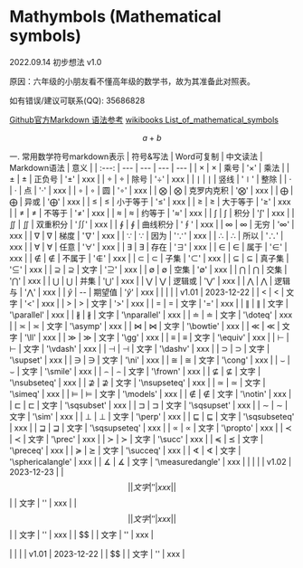 # Mathymbols (Mathematical symbols)

2022.09.14 初步想法 v1.0

原因：六年级的小朋友看不懂高年级的数学书，故为其准备此对照表。

如有错误/建议可联系(QQ): 35686828

[Github官方Markdown 语法参考](https://docs.github.com/zh/get-started/writing-on-github/working-with-advanced-formatting/organizing-information-with-tables)
[wikibooks List_of_mathematical_symbols](https://en.wikibooks.org/wiki/LaTeX/Mathematics#List_of_mathematical_symbols)


$$
a+b
$$

⼀. 常⽤数学符号markdown表⽰
| 符号&写法 | Word可复制 | 中文读法 | Markdown语法 | 意义 |
| :---: | --- | --- | --- | --- |
| $\times$ | × | 乘号 | '$\times$' | 乘法 | 
| $\pm$  | ± | 正负号  | '$\pm$' | xxx | 
| $\div$ | ÷ | 除号 | '$\div$' | xxx |
| $\mid$ | ∣ | 竖线 | '$\mid$' | 整除 |
| $\cdot$ | ⋅ | 点 | '$\cdot$' | xxx |
| $\circ$ | ∘ | 圆 | '$\circ$' | xxx |
| $\bigotimes$ | ⨂ | 克罗内克积 | '$\bigotimes$' | xxx |
| $\bigoplus$ | ⨁ | 异或 | '$\bigoplus$' | xxx |
| $\leq$ | ≤ | ⼩于等于 | '$\leq$' | xxx |
| $\geq$ | ≥ | ⼤于等于 | '$\geq$' | xxx |
| $\neq$ | ≠ | 不等于 | '$\neq$' | xxx |
| $\approx$ | ≈ | 约等于 | '$\approx$' | xxx |
| $\int$ | ∫ | 积分 | '$\int$' | xxx |
| $\iint$ | ∬ | 双重积分 | '$\iint$' | xxx |
| $\oint$ | ∮ | 曲线积分 | '$\oint$' | xxx |
| $\infty$ | ∞ | ⽆穷 | '$\infty$' | xxx |
| $\nabla$ | ∇ | 梯度 | '$\nabla$' | xxx |
| $\because$ | ∵ | 因为 | '$\because$' | xxx |
| $\therefore$ | ∴ | 所以 | '$\therefore$' | xxx |
| $\forall$ | ∀ | 任意 | '$\forall$' | xxx |
| $\exists$ | ∃ | 存在 | '$\exists$' | xxx |
| $\in$ | ∈ | 属于 | '$\in$' | xxx |
| $\notin$ | ∉ | 不属于 | '$\notin$' | xxx |
| $\subset$ | ⊂ | ⼦集 | '$\subset$' | xxx |
| $\subseteq$ | ⊆ | 真⼦集 | '$\subseteq$' | xxx |
| $\supseteq$	 | ⊇ | 文字 | '$\supseteq$' | xxx |
| $\emptyset$ | ∅ | 空集 | '$\emptyset$' | xxx |
| $\bigcap$ | ⋂ | 交集 | '$\bigcap$' | xxx |
| $\bigcup$ | ⋃  | 并集 | '$\bigcup$' | xxx |
| $\bigvee$ | ⋁ | 逻辑或 | '$\bigvee$' | xxx |
| $\bigwedge$ | ⋀ | 逻辑与 | '$\bigwedge$' | xxx |
| $\hat{y}$ | -- | 期望值 | '$\hat{y}$' | xxx |
|  |  |  |  v1.01 | 2023-12-22 |
| < | < | 文字 | '<' | xxx |
| > | > | 文字 | '>' | xxx |
| = | = | 文字 | '=' | xxx |
| $\parallel$ | ∥ | 文字 | '\parallel' | xxx |
| $\nparallel$ | ∦ | 文字 | '\nparallel' | xxx |
| $\doteq$ | ≐ | 文字 | '\doteq' | xxx |
| $\asymp$ | ≍ | 文字 | '\asymp' | xxx |
| $\bowtie$ | ⋈ | 文字 | '\bowtie' | xxx |
| $\ll$ | ≪ | 文字 | '\ll' | xxx |
| $\gg$ | ≫ | 文字 | '\gg' | xxx |
| $\equiv$ | ≡ | 文字 | '\equiv' | xxx |
| $\vdash$ | ⊢ | 文字 | '\vdash' | xxx |
| $\dashv$ | ⊣ | 文字 | '\dashv' | xxx |
| $\supset$ | ⊃ | 文字 | '\supset' | xxx |
| $\ni$ | ∋ | 文字 | '\ni' | xxx |
| $\cong$ | ≅ | 文字 | '\cong' | xxx |
| $\smile$ | ⌣ | 文字 | '\smile' | xxx |
| $\frown$ | ⌢ | 文字 | '\frown' | xxx |
| $\nsubseteq$ | ⊈ | 文字 | '\nsubseteq' | xxx |
| $\nsupseteq$ | ⊉ | 文字 | '\nsupseteq' | xxx |
| $\simeq$ | ≃ | 文字 | '\simeq' | xxx |
| $\models$ | ⊨ | 文字 | '\models' | xxx |
| $\notin$ | ∉ | 文字 | '\notin' | xxx |
| $\sqsubset$ | ⊏ | 文字 | '\sqsubset' | xxx |
| $\sqsupset$ | ⊐ | 文字 | '\sqsupset' | xxx |
| $\sim$ | ∼ | 文字 | '\sim' | xxx |
| $\perp$ | ⊥ | 文字 | '\perp' | xxx |
| $\sqsubseteq$ | ⊑ | 文字 | '\sqsubseteq' | xxx |
| $\sqsupseteq$ | ⊒ | 文字 | '\sqsupseteq' | xxx |
| $\propto$ | ∝ | 文字 | '\propto' | xxx |
| $\prec$ | ≺ | 文字 | '\prec' | xxx |
| $\succ$ | ≻ | 文字 | '\succ' | xxx |
| $\preceq$ | ⪯ | 文字 | '\preceq' | xxx |
| $\succeq$ | ⪰ | 文字 | '\succeq' | xxx |
| $\sphericalangle$ | ∢ | 文字 | '\sphericalangle' | xxx |
| $\measuredangle$ | ∡ | 文字 | '\measuredangle' | xxx |
|  |  |  |  v1.02 | 2023-12-23 |
| $$ |  | 文字 | '' | xxx |
| $$ |  | 文字 | '' | xxx |
| $$ |  | 文字 | '' | xxx |
| $$ |  | 文字 | '' | xxx |
| $$ |  | 文字 | '' | xxx |




|  |  |  |  v1.01 | 2023-12-22 |
| $$ |  | 文字 | '' | xxx |
